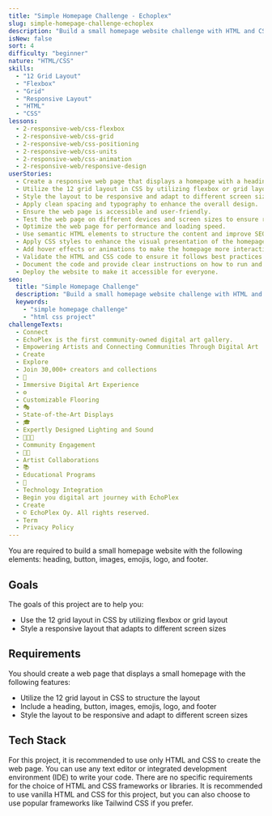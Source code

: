 ```yaml
---
title: "Simple Homepage Challenge - Echoplex"
slug: simple-homepage-challenge-echoplex
description: "Build a small homepage website challenge with HTML and CSS to practice using 12 grid layout, flexbox or grid layout, and creating a responsive layout."
isNew: false
sort: 4
difficulty: "beginner"
nature: "HTML/CSS"
skills:
  - "12 Grid Layout"
  - "Flexbox"
  - "Grid"
  - "Responsive Layout"
  - "HTML"
  - "CSS"
lessons:
  - 2-responsive-web/css-flexbox
  - 2-responsive-web/css-grid
  - 2-responsive-web/css-positioning
  - 2-responsive-web/css-units
  - 2-responsive-web/css-animation
  - 2-responsive-web/responsive-design
userStories:
  - Create a responsive web page that displays a homepage with a heading, button, images, emojis, logo, and footer.
  - Utilize the 12 grid layout in CSS by utilizing flexbox or grid layout to structure the layout.
  - Style the layout to be responsive and adapt to different screen sizes.
  - Apply clean spacing and typography to enhance the overall design.
  - Ensure the web page is accessible and user-friendly.
  - Test the web page on different devices and screen sizes to ensure responsiveness.
  - Optimize the web page for performance and loading speed.
  - Use semantic HTML elements to structure the content and improve SEO.
  - Apply CSS styles to enhance the visual presentation of the homepage elements.
  - Add hover effects or animations to make the homepage more interactive.
  - Validate the HTML and CSS code to ensure it follows best practices and standards.
  - Document the code and provide clear instructions on how to run and use the web page.
  - Deploy the website to make it accessible for everyone.
seo:
  title: "Simple Homepage Challenge"
  description: "Build a small homepage website challenge with HTML and CSS to practice using 12 grid layout, flexbox or grid layout, and creating a responsive layout. This project is perfect for beginners who want to improve their HTML and CSS skills while creating a visually appealing and responsive homepage. By implementing a homepage using 12 grid layout, flexbox or grid layout, and responsive techniques, you will learn how to create a visually appealing and user-friendly web page that adapts to different screen sizes. Additionally, you will gain experience working with HTML and CSS to structure and style the homepage. This project will help you enhance your understanding of using 12 grid layout, flexbox or grid layout, and creating a responsive layout, as well as improve your ability to create visually appealing and user-friendly web pages. Get ready to showcase your HTML and CSS skills and create an engaging homepage!"
  keywords:
    - "simple homepage challenge"
    - "html css project"
challengeTexts:
  - Connect
  - EchoPlex is the first community-owned digital art gallery.
  - Empowering Artists and Connecting Communities Through Digital Art
  - Create
  - Explore
  - Join 30,000+ creators and collections
  - 👾
  - Immersive Digital Art Experience
  - ⚙️
  - Customizable Flooring
  - 🎭
  - State-of-the-Art Displays
  - 🎓
  - Expertly Designed Lighting and Sound
  - 👨🏻‍💻
  - Community Engagement
  - 👩‍🎨
  - Artist Collaborations
  - 📚
  - Educational Programs
  - 🤖
  - Technology Integration
  - Begin you digital art journey with EchoPlex
  - Create
  - © EchoPlex Oy. All rights reserved.
  - Term
  - Privacy Policy
---
```


You are required to build a small homepage website with the following elements: heading, button, images, emojis, logo, and footer.

## Goals

The goals of this project are to help you:

- Use the 12 grid layout in CSS by utilizing flexbox or grid layout
- Style a responsive layout that adapts to different screen sizes

## Requirements

You should create a web page that displays a small homepage with the following features:

- Utilize the 12 grid layout in CSS to structure the layout
- Include a heading, button, images, emojis, logo, and footer
- Style the layout to be responsive and adapt to different screen sizes

## Tech Stack

For this project, it is recommended to use only HTML and CSS to create the web page. You can use any text editor or integrated development environment (IDE) to write your code. There are no specific requirements for the choice of HTML and CSS frameworks or libraries. It is recommended to use vanilla HTML and CSS for this project, but you can also choose to use popular frameworks like Tailwind CSS if you prefer.
